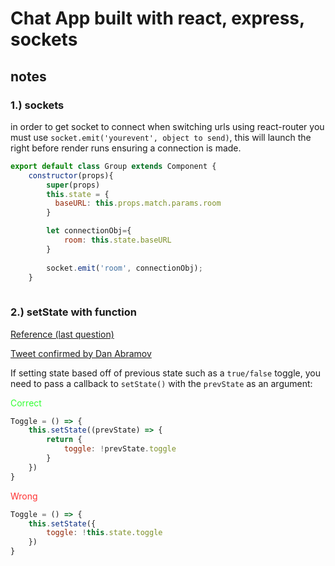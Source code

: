 # Chat App built with react, express, sockets


## notes

### 1.) sockets
in order to get socket to connect when switching urls using react-router you must use `socket.emit('yourevent', object to send)`, this will launch the right before render runs ensuring a connection is made.

```javascript
export default class Group extends Component {
    constructor(props){
        super(props)
        this.state = {
          baseURL: this.props.match.params.room   
        }

        let connectionObj={
            room: this.state.baseURL
        }
        
        socket.emit('room', connectionObj);
    }
        
```

### 2.) setState with function

<a href='https://tylermcginnis.com/react-interview-questions/'>Reference (last question)</a>

<a href="https://twitter.com/dan_abramov/status/816394376817635329/photo/1?ref_src=twsrc%5Etfw&ref_url=https%3A%2F%2Fmedium.com%2Fmedia%2Fd8a8ce2953f25b98611b1bea4f7600b6%3FpostId%3D1f5cfd6e55d">Tweet confirmed by Dan Abramov</a>

If setting state based off of previous state such as a `true/false` toggle, you need to pass a callback to `setState()` with the `prevState` as an argument:

<p style='color:rgb(50,255,50)'>Correct<p>

```javascript
Toggle = () => {
    this.setState((prevState) => {
        return {
            toggle: !prevState.toggle
        }
    })
}
```
<p style='color:rgb(255,50,50)'>Wrong</p>

```javascript
Toggle = () => {
    this.setState({
        toggle: !this.state.toggle
    })
}
```